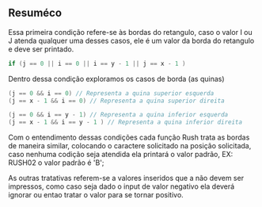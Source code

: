 ## Resuméco

Essa primeira condição refere-se às bordas do retangulo, caso o valor I ou J atenda qualquer uma desses casos, ele é um valor da borda do retangulo e deve ser printado.
~~~C
if (j == 0 || i == 0 || i == y - 1 || j == x - 1 )
~~~

Dentro dessa condição exploramos os casos de borda (as quinas)
~~~C
(j == 0 && i == 0) // Representa a quina superior esquerda
(j == x - 1 && i == 0) // Representa a quina superior direita

(j == 0 && i == y - 1) // Representa a quina inferior esquerda
(j == x - 1 && i == y - 1 ) // Representa a quina inferior direita
~~~

Com o entendimento dessas condições cada função Rush trata as bordas de maneira similar, colocando o caractere solicitado na posição solicitada, caso nenhuma codição seja atendida ela printará o valor padrão, EX: RUSH02 o valor padrão é 'B';

As outras tratativas referem-se a valores inseridos que a não devem ser impressos, como caso seja dado o input de valor negativo ela deverá ignorar ou entao tratar o valor para se tornar positivo.
